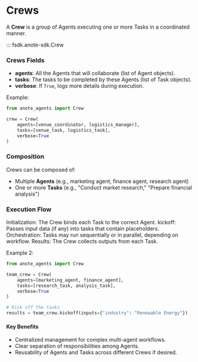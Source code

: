 # Crews

A **Crew** is a group of Agents executing one or more Tasks in a coordinated manner.

::: fsdk.anote-sdk.Crew
    <!-- options:
        show_source: false -->

### Crews Fields
- **agents**: All the Agents that will collaborate (list of Agent objects).
- **tasks**: The tasks to be completed by these Agents (list of Task objects).
- **verbose**: If `True`, logs more details during execution.

Example:

```python
from anote_agents import Crew

crew = Crew(
    agents=[venue_coordinator, logistics_manager],
    tasks=[venue_task, logistics_task],
    verbose=True
)
```

### Composition

Crews can be composed of:
- Multiple **Agents** (e.g., marketing agent, finance agent, research agent)
- One or more **Tasks** (e.g., "Conduct market research," "Prepare financial analysis")

### Execution Flow
Initialization: The Crew binds each Task to the correct Agent.
kickoff: Passes input data (if any) into tasks that contain placeholders.
Orchestration: Tasks may run sequentially or in parallel, depending on workflow.
Results: The Crew collects outputs from each Task.

Example 2:

```python
from anote_agents import Crew

team_crew = Crew(
    agents=[marketing_agent, finance_agent],
    tasks=[research_task, analysis_task],
    verbose=True
)

# Kick off the tasks
results = team_crew.kickoff(inputs={"industry": "Renewable Energy"})
```

#### Key Benefits
- Centralized management for complex multi-agent workflows.
- Clear separation of responsibilities among Agents.
- Reusability of Agents and Tasks across different Crews if desired.